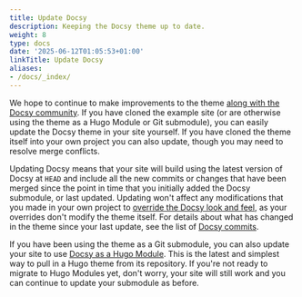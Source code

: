 ```yaml
---
title: Update Docsy
description: Keeping the Docsy theme up to date.
weight: 8
type: docs
date: '2025-06-12T01:05:53+01:00'
linkTitle: Update Docsy
aliases:
- /docs/_index/
---
```


We hope to continue to make improvements to the theme
[along with the Docsy community](/docs/contribution-guidelines/). If you have
cloned the example site (or are otherwise using the theme as a Hugo Module or
Git submodule), you can easily update the Docsy theme in your site yourself. If
you have cloned the theme itself into your own project you can also update,
though you may need to resolve merge conflicts.

Updating Docsy means that your site will build using the latest version of Docsy
at `HEAD` and include all the new commits or changes that have been merged since
the point in time that you initially added the Docsy submodule, or last updated.
Updating won't affect any modifications that you made in your own project to
[override the Docsy look and feel](/docs/adding-content/lookandfeel/), as your
overrides don't modify the theme itself. For details about what has changed in
the theme since your last update, see the list of
[Docsy commits](https://github.com/google/docsy/commits/main).

If you have been using the theme as a Git submodule, you can also update your
site to use [Docsy as a Hugo Module](/docs/get-started/docsy-as-module/). This
is the latest and simplest way to pull in a Hugo theme from its repository. If
you're not ready to migrate to Hugo Modules yet, don't worry, your site will
still work and you can continue to update your submodule as before.
